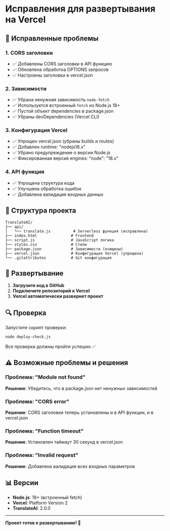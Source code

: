 # Исправления для развертывания на Vercel

## 🔧 Исправленные проблемы

### 1. CORS заголовки
- ✅ Добавлены CORS заголовки в API функцию
- ✅ Обновлена обработка OPTIONS запросов
- ✅ Настроены заголовки в vercel.json

### 2. Зависимости
- ✅ Убрана ненужная зависимость `node-fetch` 
- ✅ Используется встроенный `fetch` из Node.js 18+
- ✅ Пустой объект dependencies в package.json
- ✅ Убраны devDependencies (Vercel CLI)

### 3. Конфигурация Vercel
- ✅ Упрощен vercel.json (убраны builds и routes)
- ✅ Добавлен runtime: "nodejs18.x"
- ✅ Убрано предупреждение о версии Node.js
- ✅ Фиксированная версия engines: "node": "18.x"

### 4. API функция
- ✅ Упрощена структура кода
- ✅ Улучшена обработка ошибок
- ✅ Добавлена валидация входных данных

## 📁 Структура проекта

```
TranslateAI/
├── api/
│   └── translate.js          # Serverless функция (исправлена)
├── index.html               # Frontend
├── script.js                # JavaScript логика
├── styles.css               # Стили
├── package.json             # Зависимости (очищены)
├── vercel.json              # Конфигурация Vercel (упрощена)
└── .gitattributes           # Git конфигурация
```

## 🚀 Развертывание

1. **Загрузите код в GitHub**
2. **Подключите репозиторий к Vercel**
3. **Vercel автоматически развернет проект**

## 🔍 Проверка

Запустите скрипт проверки:
```bash
node deploy-check.js
```

Все проверки должны пройти успешно ✅

## ⚠️ Возможные проблемы и решения

### Проблема: "Module not found"
**Решение**: Убедитесь, что в package.json нет ненужных зависимостей

### Проблема: "CORS error"
**Решение**: CORS заголовки теперь установлены и в API функции, и в vercel.json

### Проблема: "Function timeout"
**Решение**: Установлен таймаут 30 секунд в vercel.json

### Проблема: "Invalid request"
**Решение**: Добавлена валидация всех входных параметров

## 📊 Версии

- **Node.js**: 18+ (встроенный fetch)
- **Vercel**: Platform Version 2
- **TranslateAI**: 2.0.0

---

**Проект готов к развертыванию! 🎉**

